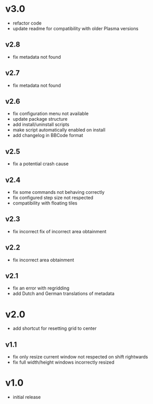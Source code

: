 # v3.0
- refactor code
- update readme for compatibility with older Plasma versions

## v2.8
- fix metadata not found

## v2.7
- fix metadata not found

## v2.6
- fix configuration menu not available
- update package structure
- add install/uninstall scripts
- make script automatically enabled on install
- add changelog in BBCode format

## v2.5
- fix a potential crash cause

## v2.4
- fix some commands not behaving correctly
- fix configured step size not respected
- compatibility with floating tiles

## v2.3
- fix incorrect fix of incorrect area obtainment

## v2.2
- fix incorrect area obtainment

## v2.1
- fix an error with regridding
- add Dutch and German translations of metadata

# v2.0
- add shortcut for resetting grid to center

## v1.1
- fix only resize current window not respected on shift rightwards
- fix full width/height windows incorrectly resized

# v1.0
- initial release
